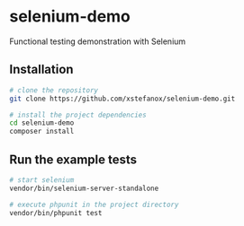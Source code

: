 # selenium-demo
Functional testing demonstration with Selenium

## Installation

```bash
# clone the repository
git clone https://github.com/xstefanox/selenium-demo.git

# install the project dependencies
cd selenium-demo
composer install
```

## Run the example tests
```bash
# start selenium
vendor/bin/selenium-server-standalone

# execute phpunit in the project directory
vendor/bin/phpunit test
```
